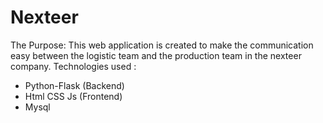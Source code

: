 # Nexteer
The Purpose:
   This web application is created to make the communication easy between the logistic team and the production team in the nexteer company.
Technologies used : 
  - Python-Flask (Backend) 
  - Html CSS Js (Frontend)
  - Mysql 
